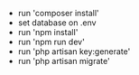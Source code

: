 - run 'composer install'
- set database on .env
- run 'npm install'
- run 'npm run dev'
- run 'php artisan key:generate'
- run 'php artisan migrate'